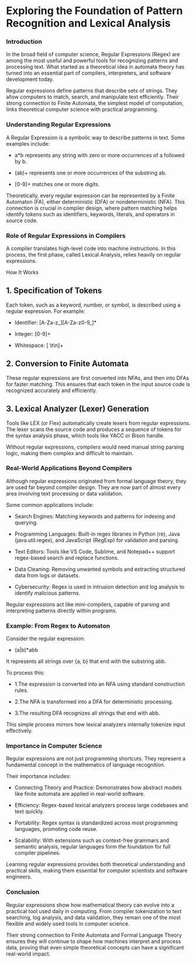 # Exploring the Foundation of Pattern Recognition and Lexical Analysis

### Introduction

In the broad field of computer science, Regular Expressions (Regex) are among the most useful and powerful tools for recognizing patterns and processing text.
What started as a theoretical idea in automata theory has turned into an essential part of compilers, interpreters, and software development today.

Regular expressions define patterns that describe sets of strings. They allow computers to match, search, and manipulate text efficiently. Their strong connection to Finite Automata, the simplest model of computation, links theoretical computer science with practical programming.

### Understanding Regular Expressions

A Regular Expression is a symbolic way to describe patterns in text. Some examples include:

 - a*b represents any string with zero or more occurrences of a followed by b.

 - (ab)+ represents one or more occurrences of the substring ab.

 - [0-9]+ matches one or more digits.

Theoretically, every regular expression can be represented by a Finite Automaton (FA), either deterministic (DFA) or nondeterministic (NFA).
This connection is crucial in compiler design, where pattern matching helps identify tokens such as identifiers, keywords, literals, and operators in source code.

### Role of Regular Expressions in Compilers

A compiler translates high-level code into machine instructions. In this process, the first phase, called Lexical Analysis, relies heavily on regular expressions.

How It Works

## 1. Specification of Tokens
Each token, such as a keyword, number, or symbol, is described using a regular expression. For example:

- Identifier: [A-Za-z_][A-Za-z0-9_]*

- Integer: [0-9]+

- Whitespace: [ \t\n]+

## 2. Conversion to Finite Automata
These regular expressions are first converted into NFAs, and then into DFAs for faster matching.
This ensures that each token in the input source code is recognized accurately and efficiently.

## 3. Lexical Analyzer (Lexer) Generation
Tools like LEX (or Flex) automatically create lexers from regular expressions.
The lexer scans the source code and produces a sequence of tokens for the syntax analysis phase, which tools like YACC or Bison handle.

Without regular expressions, compilers would need manual string parsing logic, making them complex and difficult to maintain.

### Real-World Applications Beyond Compilers

Although regular expressions originated from formal language theory, they are used far beyond compiler design. They are now part of almost every area involving text processing or data validation.

Some common applications include:

- Search Engines: Matching keywords and patterns for indexing and querying.

- Programming Languages: Built-in regex libraries in Python (re), Java (java.util.regex), and JavaScript (RegExp) for validation and parsing.

- Text Editors: Tools like VS Code, Sublime, and Notepad++ support regex-based search and replace functions.

- Data Cleaning: Removing unwanted symbols and extracting structured data from logs or datasets.

- Cybersecurity: Regex is used in intrusion detection and log analysis to identify malicious patterns.

Regular expressions act like mini-compilers, capable of parsing and interpreting patterns directly within programs.

### Example: From Regex to Automaton

Consider the regular expression:

- (a|b)*abb


It represents all strings over {a, b} that end with the substring abb.

To process this:

- 1.The expression is converted into an NFA using standard construction rules.

- 2.The NFA is transformed into a DFA for deterministic processing.

- 3.The resulting DFA recognizes all strings that end with abb.

This simple process mirrors how lexical analyzers internally tokenize input effectively.


### Importance in Computer Science

Regular expressions are not just programming shortcuts. They represent a fundamental concept in the mathematics of language recognition.

Their importance includes:

- Connecting Theory and Practice: Demonstrates how abstract models like finite automata are applied in real-world software.

- Efficiency: Regex-based lexical analyzers process large codebases and text quickly.

- Portability: Regex syntax is standardized across most programming languages, promoting code reuse.

- Scalability: With extensions such as context-free grammars and semantic analysis, regular languages form the foundation for full compiler pipelines.

Learning regular expressions provides both theoretical understanding and practical skills, making them essential for computer scientists and software engineers.

### Conclusion

Regular expressions show how mathematical theory can evolve into a practical tool used daily in computing.
From compiler tokenization to text searching, log analysis, and data validation, they remain one of the most flexible and widely used tools in computer science.

Their strong connection to Finite Automata and Formal Language Theory ensures they will continue to shape how machines interpret and process data, proving that even simple theoretical concepts can have a significant real-world impact.